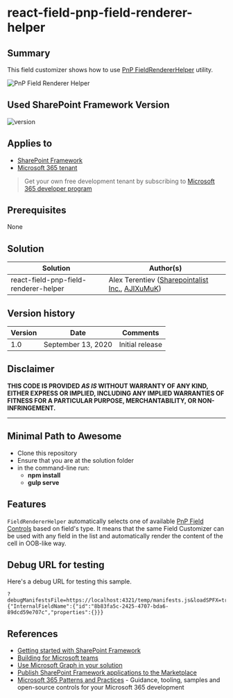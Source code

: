 # react-field-pnp-field-renderer-helper

## Summary

This field customizer shows how to use [PnP FieldRendererHelper](https://pnp.github.io/sp-dev-fx-controls-react/controls/fields/FieldRendererHelper/) utility.

![PnP Field Renderer Helper](./assets/FieldRendererHelper.gif)

## Used SharePoint Framework Version

![version](https://img.shields.io/badge/version-1.11-green.svg)

## Applies to

- [SharePoint Framework](https://aka.ms/spfx)
- [Microsoft 365 tenant](https://docs.microsoft.com/en-us/sharepoint/dev/spfx/set-up-your-developer-tenant)

> Get your own free development tenant by subscribing to [Microsoft 365 developer program](http://aka.ms/o365devprogram)

## Prerequisites

None

## Solution

Solution|Author(s)
--------|---------
react-field-pnp-field-renderer-helper | Alex Terentiev ([Sharepointalist Inc.](http://www.sharepointalist.com), [AJIXuMuK](https://github.com/AJIXuMuK))

## Version history

Version|Date|Comments
-------|----|--------
1.0|September 13, 2020|Initial release

## Disclaimer

**THIS CODE IS PROVIDED *AS IS* WITHOUT WARRANTY OF ANY KIND, EITHER EXPRESS OR IMPLIED, INCLUDING ANY IMPLIED WARRANTIES OF FITNESS FOR A PARTICULAR PURPOSE, MERCHANTABILITY, OR NON-INFRINGEMENT.**

---

## Minimal Path to Awesome

- Clone this repository
- Ensure that you are at the solution folder
- in the command-line run:
  - **npm install**
  - **gulp serve**

## Features

`FieldRendererHelper` automatically selects one of available [PnP Field Controls](https://pnp.github.io/sp-dev-fx-controls-react/controls/fields/main/) based on field's type.
It means that the same Field Customizer can be used with any field in the list and automatically render the content of the cell in OOB-like way.

## Debug URL for testing
Here's a debug URL for testing this sample.

```
?debugManifestsFile=https://localhost:4321/temp/manifests.js&loadSPFX=true&fieldCustomizers={"InternalFieldName":{"id":"8b83fa5c-2425-4707-bda6-89dcd59e707c","properties":{}}}
```

## References

- [Getting started with SharePoint Framework](https://docs.microsoft.com/en-us/sharepoint/dev/spfx/set-up-your-developer-tenant)
- [Building for Microsoft teams](https://docs.microsoft.com/en-us/sharepoint/dev/spfx/build-for-teams-overview)
- [Use Microsoft Graph in your solution](https://docs.microsoft.com/en-us/sharepoint/dev/spfx/web-parts/get-started/using-microsoft-graph-apis)
- [Publish SharePoint Framework applications to the Marketplace](https://docs.microsoft.com/en-us/sharepoint/dev/spfx/publish-to-marketplace-overview)
- [Microsoft 365 Patterns and Practices](https://aka.ms/m365pnp) - Guidance, tooling, samples and open-source controls for your Microsoft 365 development
